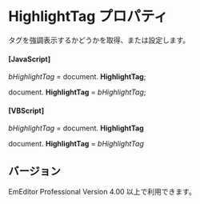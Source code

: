 # HighlightTag プロパティ

タグを強調表示するかどうかを取得、または設定します。

#### \[JavaScript\]

_bHighlightTag_ = document. **HighlightTag**;

document. **HighlightTag** = _bHighlightTag_;

#### \[VBScript\]

_bHighlightTag_ = document. **HighlightTag**

document. **HighlightTag** = _bHighlightTag_

## バージョン

EmEditor Professional Version 4.00 以上で利用できます。
